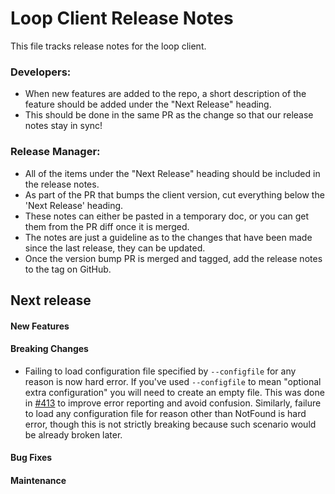 # Loop Client Release Notes
This file tracks release notes for the loop client. 

### Developers: 
* When new features are added to the repo, a short description of the feature should be added under the "Next Release" heading.
* This should be done in the same PR as the change so that our release notes stay in sync!

### Release Manager: 
* All of the items under the "Next Release" heading should be included in the release notes.
* As part of the PR that bumps the client version, cut everything below the 'Next Release' heading. 
* These notes can either be pasted in a temporary doc, or you can get them from the PR diff once it is merged. 
* The notes are just a guideline as to the changes that have been made since the last release, they can be updated.
* Once the version bump PR is merged and tagged, add the release notes to the tag on GitHub.

## Next release

#### New Features

#### Breaking Changes

* Failing to load configuration file specified by `--configfile` for any
  reason is now hard error. If you've used `--configfile` to mean "optional
  extra configuration" you will need to create an empty file. This was done in
  [#413](https://github.com/lightninglabs/loop/pull/413) to improve error
  reporting and avoid confusion. Similarly, failure to load any configuration
  file for reason other than NotFound is hard error, though this is not strictly
  breaking because such scenario would be already broken later.

#### Bug Fixes

#### Maintenance
